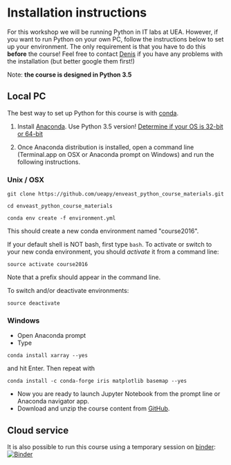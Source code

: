 # Installation instructions

For this workshop we will be running Python in IT labs at UEA. However, if you want to run Python on your own PC, follow the instructions below to set up your environment. The only requirement is that you have to do this **before** the course! Feel free to contact [Denis](mailto:d.sergeev@uea.ac.uk) if you have any problems with the installation (but better google them first!)

Note: **the course is designed in Python 3.5**

## Local PC

The best way to set up Python for this course is with [conda](http://conda.pydata.org/docs/).

1. Install [Anaconda](https://www.continuum.io/downloads). Use Python 3.5 version! [Determine if your OS is 32-bit or 64-bit](http://www.computerhope.com/issues/ch001121.htm)

2. Once Anaconda distribution is installed, open a command line (Terminal.app on OSX or Anaconda prompt on Windows) and run the following instructions.

### Unix / OSX
```
git clone https://github.com/ueapy/enveast_python_course_materials.git
```
```
cd enveast_python_course_materials
```
```
conda env create -f environment.yml
```
This should create a new conda environment named "course2016".

If your default shell is NOT bash, first type `bash`. To activate or switch to your new conda environment, you should *activate* it from a command line:
```
source activate course2016
```
Note that a prefix should appear in the command line.

To switch and/or deactivate environments:
```
source deactivate
```

### Windows
* Open Anaconda prompt
* Type
```
conda install xarray --yes
```
and hit Enter. Then repeat with
```
conda install -c conda-forge iris matplotlib basemap --yes
```
* Now you are ready to launch Jupyter Notebook from the prompt line or Anaconda navigator app.
* Download and unzip the course content from [GitHub](https://github.com/ueapy/enveast_python_course_materials/archive/master.zip).


## Cloud service
It is also possible to run this course using a temporary session on [binder](mybinder.org): [![Binder](http://mybinder.org/badge.svg)](http://mybinder.org:/repo/ueapy/enveast_python_course_materials)
